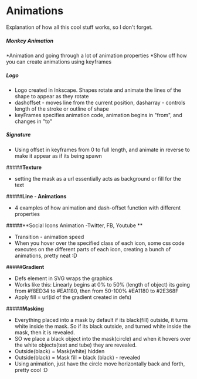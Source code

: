 
# Animations

Explanation of how all this cool stuff works, so I don't forget. 

##### **Monkey Animation** 
*Animation and going through a lot of animation properties
*Show off how you can create animations using keyframes

##### **Logo**
* Logo created in Inkscape. Shapes rotate and animate the lines of the shape to appear as they rotate
* dashoffset - moves line from the current position, dasharray - controls length of the stroke or outline of shape
* keyFrames specifies animation code, animation begins in "from", and changes in "to"

##### **Signature** 
* Using offset in keyframes from 0 to full length, and animate in reverse to make it appear as if its being spawn

#####**Texture** 
* setting the mask as a url essentially acts as background or fill for the text

#####**Line - Animations**
* 4 examples of how animation and dash-offset function with different properties

#####**Social Icons Animation -Twitter, FB, Youtube **
* Transition - animation speed
* When you hover over the specified class of each icon, some css code executes on the different parts of each icon, creating a bunch of animations, pretty neat :D

#####**Gradient** 
* Defs element in SVG wraps the graphics
* Works like this: Linearly begins at 0% to 50% (length of object)  its going from #f8ED34 to #EA1180, then from 50-100% #EA1180 to #2E368F
* Apply fill = url(id of the gradient created in defs)

#####**Masking** 
* Everything placed into a mask by default if its black(fill) outside, it turns white inside the mask. So if its black outside, and turned white inside the mask, then it is revealed.
* SO we place a black object into the mask(circle) and when it hovers over the white objects(text and tube) they are revealed.  
* Outside(black) = Mask(white) hidden
* Outside(black) = Mask fill = black (black) - revealed
* Using animation, just have the circle move horizontally back and forth, pretty cool :D



